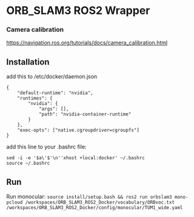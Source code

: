 # ORB_SLAM3 ROS2 Wrapper

### Camera calibration
https://navigation.ros.org/tutorials/docs/camera_calibration.html

## Installation
add this to  /etc/docker/daemon.json
```
{
    "default-runtime": "nvidia",
    "runtimes": {
        "nvidia": {
            "args": [],
            "path": "nvidia-container-runtime"
        }
    },
    "exec-opts": ["native.cgroupdriver=cgroupfs"]
}
```

add this line to your .bashrc file:
```
sed -i -e '$a\'$'\n''xhost +local:docker' ~/.bashrc
source ~/.bashrc
```
## Run

Run monocular:
`source install/setup.bash && ros2 run orbslam3 mono-pcloud /workspaces/ORB_SLAM3_ROS2_Docker/vocabulary/ORBvoc.txt /workspaces/ORB_SLAM3_ROS2_Docker/config/monocular/TUM1_wide.yaml`